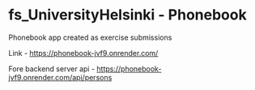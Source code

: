 # fs_UniversityHelsinki - Phonebook
Phonebook app created as exercise submissions

Link - https://phonebook-jvf9.onrender.com/

Fore backend server api - https://phonebook-jvf9.onrender.com/api/persons